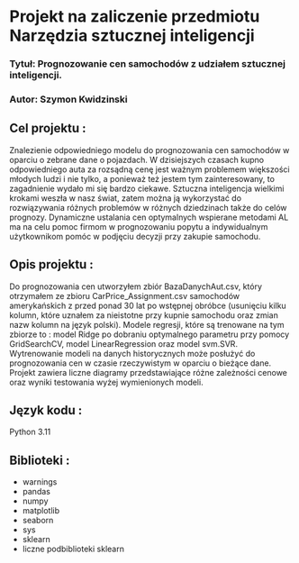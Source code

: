 # Projekt na zaliczenie przedmiotu Narzędzia sztucznej inteligencji


### Tytuł: Prognozowanie cen samochodów z udziałem sztucznej inteligencji.
### Autor: Szymon Kwidzinski

## Cel projektu :
Znalezienie odpowiedniego modelu do prognozowania cen 
samochodów w oparciu o zebrane dane o pojazdach. W dzisiejszych czasach kupno
odpowiedniego auta za rozsądną cenę jest ważnym problemem większości
młodych ludzi i nie tylko, a ponieważ też jestem tym zainteresowany,
to zagadnienie wydało mi się bardzo ciekawe. Sztuczna inteligencja
wielkimi krokami weszła w nasz świat, zatem można ją wykorzystać do
rozwiązywania różnych problemów w różnych dziedzinach także do celów
prognozy. Dynamiczne ustalania cen optymalnych wspierane
metodami AL ma na celu pomoc firmom w prognozowaniu popytu a indywidualnym
użytkownikom pomóc w podjęciu decyzji przy zakupie samochodu.

## Opis projektu :
Do prognozowania cen utworzyłem zbiór BazaDanychAut.csv, który otrzymałem
ze zbioru CarPrice_Assignment.csv samochodów amerykańskich z przed ponad 30 lat po
wstępnej obróbce (usunięciu kilku kolumn, które uznałem za nieistotne przy
kupnie samochodu oraz zmian nazw kolumn na język polski).
Modele regresji, które są trenowane na tym zbiorze to : model Ridge po
dobraniu optymalnego parametru przy pomocy GridSearchCV, model LinearRegression
oraz model svm.SVR. Wytrenowanie modeli na danych historycznych może posłużyć do
prognozowania cen w czasie rzeczywistym w oparciu o bieżące dane. 
Projekt zawiera liczne diagramy przedstawiające różne zależności cenowe oraz wyniki
testowania wyżej wymienionych modeli.

## Język kodu :
Python 3.11

## Biblioteki :
* warnings
* pandas
* numpy
* matplotlib
* seaborn
* sys
* sklearn
* liczne podbiblioteki sklearn


